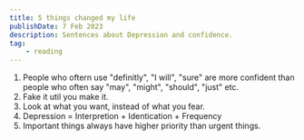 ```yaml
---
title: 5 things changed my life
publishDate: 7 Feb 2023
description: Sentences about Depression and confidence.
tag: 
    - reading
---
```


1. People who oftern use "definitly", "I will", "sure" are more confident than people who often say "may", "might", "should", "just" etc.
2. Fake it util you make it.
3. Look at what you want, instead of what you fear.
4. Depression = Interpretion + Identication + Frequency
5. Important things always have higher priority than urgent things.